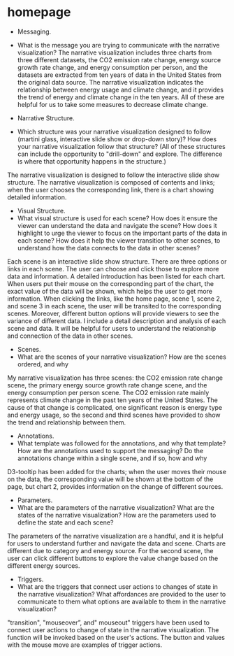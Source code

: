 # homepage
- Messaging. 
- What is the message you are trying to communicate with the narrative visualization?
The narrative visualization includes three charts from three different datasets, the CO2 emission rate change, energy source growth rate change, and energy consumption per person, and the datasets are extracted from ten years of data in the United States from the original data source.
The narrative visualization indicates the relationship between energy usage and climate change, and it provides the trend of energy and climate change in the ten years. All of these are helpful for us to take some measures to decrease climate change. 

- Narrative Structure. 
- Which structure was your narrative visualization designed to follow (martini glass, interactive slide show or drop-down story)? How does your narrative visualization follow that structure? (All of these structures can include the opportunity to "drill-down" and explore. The difference is where that opportunity happens in the structure.)

The narrative visualization is designed to follow the interactive slide show structure. The narrative visualization is composed of contents and links; when the user chooses the corresponding link, there is a chart showing detailed information.

- Visual Structure. 
- What visual structure is used for each scene? How does it ensure the viewer can understand the data and navigate the scene? How does it highlight to urge the viewer to focus on the important parts of the data in each scene? How does it help the viewer transition to other scenes, to understand how the data connects to the data in other scenes?
  
Each scene is an interactive slide show structure. There are three options or links in each scene. The user can choose and click those to explore more data and information. A detailed introduction has been listed for each chart. When users put their mouse on the corresponding part of the chart, the exact value of the data will be shown, which helps the user to get more information. When clicking the links, like the home page, scene 1, scene 2, and scene 3 in each scene, the user will be transited to the corresponding scenes.
Moreover, different button options will provide viewers to see the variance of different data. I include a detail description and analysis of each scene and data. It will be helpful for users to understand the relationship and connection of the data in other scenes.

- Scenes. 
- What are the scenes of your narrative visualization? How are the scenes ordered, and why

My narrative visualization has three scenes: the CO2 emission rate change scene, the primary energy source growth rate change scene, and the energy consumption per person scene. The CO2 emission rate mainly represents climate change in the past ten years of the United States. The cause of that change is complicated, one significant reason is energy type and energy usage, so the second and third scenes have provided to show the trend and relationship between them.

- Annotations. 
- What template was followed for the annotations, and why that template? How are the annotations used to support the messaging? Do the annotations change within a single scene, and if so, how and why
  
D3-tooltip has been added for the charts; when the user moves their mouse on the data, the corresponding value will be shown at the bottom of the page, but chart 2, provides information on the change of different sources.

- Parameters. 
- What are the parameters of the narrative visualization? What are the states of the narrative visualization? How are the parameters used to define the state and each scene?
  
The parameters of the narrative visualization are a handful, and it is helpful for users to understand further and navigate the data and scene. Charts are different due to category and energy source. For the second scene, the user can click different buttons to explore the value change based on the different energy sources.

- Triggers. 
- What are the triggers that connect user actions to changes of state in the narrative visualization? What affordances are provided to the user to communicate to them what options are available to them in the narrative visualization?
  
"transition", "mouseover”, and" mouseout" triggers have been used to connect user actions to change of state in the narrative visualization. The function will be invoked based on the user's actions. The button and values with the mouse move are examples of trigger actions.  
